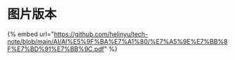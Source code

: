 # 图片版本

{% embed url="https://github.com/helinyu/tech-note/blob/main/AI/AI%E5%9F%BA%E7%A1%80/%E7%A5%9E%E7%BB%8F%E7%BD%91%E7%BB%9C.pdf" %}
